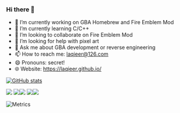 ### Hi there 👋

- 🔭 I’m currently working on GBA Homebrew and Fire Emblem Mod
- 🌱 I’m currently learning C/C++
- 👯 I’m looking to collaborate on Fire Emblem Mod
- 🤔 I’m looking for help with pixel art
- 💬 Ask me about GBA development or reverse engineering
- 📫 How to reach me: laqieer@126.com
- 😄 Pronouns: secret!
- 🌐 Website: https://laqieer.github.io/

[![GitHub stats](https://github-readme-stats.vercel.app/api?username=laqieer)](https://github.com/anuraghazra/github-readme-stats)

![](https://github-profile-summary-cards.vercel.app/api/cards/profile-details?username=laqieer&theme=vue)
![](https://github-profile-summary-cards.vercel.app/api/cards/repos-per-language?username=laqieer&theme=vue)![](https://github-profile-summary-cards.vercel.app/api/cards/most-commit-language?username=laqieer&theme=vue)
![](https://github-profile-summary-cards.vercel.app/api/cards/stats?username=laqieer&theme=vue)![](https://github-profile-summary-cards.vercel.app/api/cards/productive-time?username=laqieer&theme=vue)

![Metrics](https://metrics.lecoq.io/laqieer?template=classic&isocalendar=1&achievements=1&languages=1&people=1&isocalendar.duration=full-year&languages.limit=8&languages.sections=most-used&languages.colors=github&languages.threshold=0%25&languages.indepth=false&languages.recent.load=300&languages.recent.days=14&people.limit=24&people.size=28&people.types=followers&people.identicons=false&people.shuffle=false&achievements.threshold=C&achievements.secrets=true&achievements.limit=0&config.timezone=Asia%2FShanghai)
